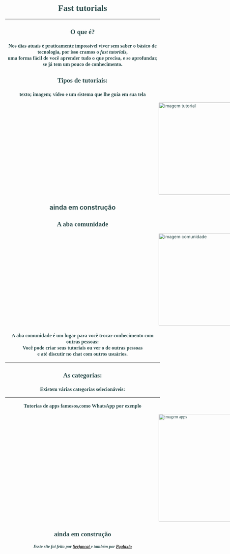 <html> 

 <head> 

  <title>fast tutorials</title> 


 </head> 

<body text= "#2F4F4F" background= "https://www.ploomes.com/images/growth.jpeg"> 

<h1 align="center"> <font face= "Perpetua"> Fast tutorials </font> </h1><hr /> 

<h2 align="center"> <font face= "Perpetua"> O que é? </font> </h1>
<h3 align="center"> <font face= "Perpetua"> Nos dias atuais é praticamente impossível viver sem saber o básico de tecnologia, por isso cramos o <i>fast tutorials</i>,<br/> uma forma fácil de você aprender tudo o que precisa, e se aprofundar, se já tem um pouco de conhecimento. </font> </h3> 

<h2 align="center"> <font face= "Perpetua"> Tipos de tutoriais: </font> </h2> 

<h3 align="center"> <font face= "Perpetua">  texto; imagem; vídeo e um sistema que lhe guia em sua tela </font> </h3>  

<img src="https://techrev.me/wp-content/uploads/2019/09/cropped-how-to-make-tutorial-videos-1600x768.jpg" alt="imagem tutorial" title="tutorial" width="300" hspace="500"> 
 

 <h2 align="center"> ainda em construção </h2>

<h2 align="center"> <font face= "Perpetua"> A aba comunidade</font></h2>

<img src="https://www.questionpro.com/blog/wp-content/uploads/2020/04/4575-768x439.jpg" alt="imagem comunidade" title="comunidade" width="300" hspace="500">


<h3 align="center"> <font face= "Perpetua"> A aba comunidade é um lugar para você trocar conhecimento com outras pessoas:<br /> Você pode criar seus tutoriais ou ver o de outras pessoas <br > e até discutir no chat com outros usuários. </font> </h2>  <hr />
 
 <h2 align="center"> <font face= "Perpetua"> As categorias: </h3> 
  
  <h3 align="center"> <font face= "Perpetua">  Existem várias categorias selecionáveis: <hr /> Tutorias de apps famosos,como WhatsApp por exenplo </h3> 

<img src="https://www.radiosaojosefm.com.br/files/2019/09/android.jpg" alt="imagem apps" title="apps famosos" width="350" hspace="500">  

 <h2 align="center"> ainda em construção </h2>

<h5 align= "center"> Esste site foi feito por <a href= "https://github.com/Serjancai"> Serjancai </a> e também por <a href= "https://github.com/PGalaxio"> Pgalaxio </a>


</body>

 










</html>

